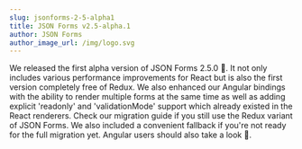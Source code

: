```yaml
---
slug: jsonforms-2-5-alpha1
title: JSON Forms v2.5-alpha.1
author: JSON Forms
author_image_url: /img/logo.svg
---
```


We released the first alpha version of JSON Forms 2.5.0 🍾. It not only includes various performance improvements for React but is also the first version completely free of Redux.
We also enhanced our Angular bindings with the ability to render multiple forms at the same time as well as adding explicit 'readonly' and 'validationMode' support which already existed in the React renderers.
Check our migration guide if you still use the Redux variant of JSON Forms. We also included a convenient fallback if you're not ready for the full migration yet. Angular users should also take a look 🔎.
